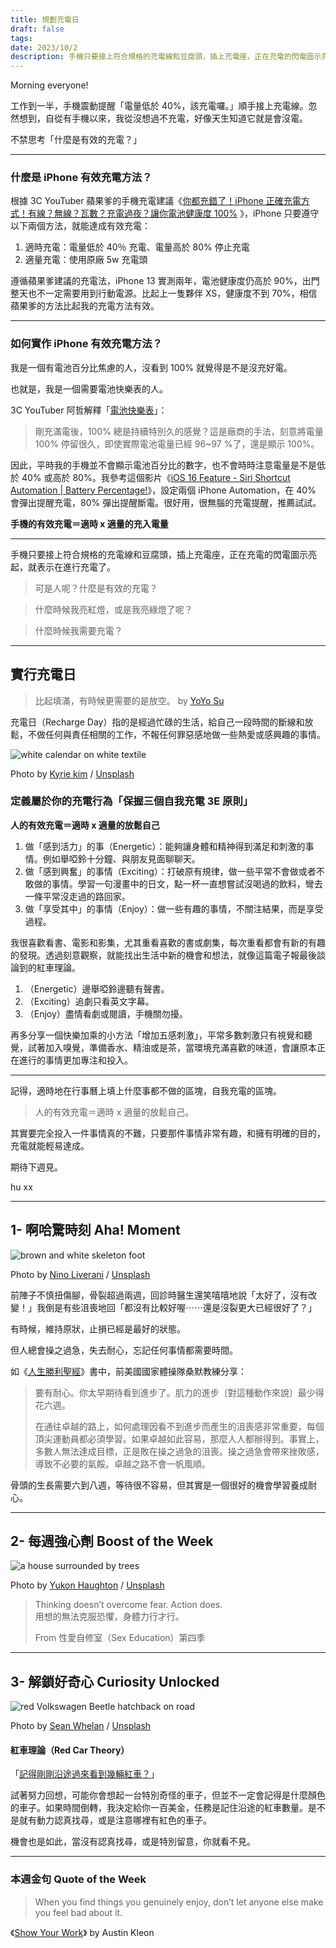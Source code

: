```yaml
---
title: 規劃充電日
draft: false
tags: 
date: 2023/10/2
description: 手機只要接上符合規格的充電線和豆腐頭，插上充電座，正在充電的閃電圖示亮起，就表示在進行充電了。可是人呢？什麼是有效的充電？
---
```

Morning everyone!

工作到一半，手機震動提醒「電量低於 40%，該充電囉。」順手接上充電線。忽然想到，自從有手機以來，我從沒想過不充電，好像天生知道它就是會沒電。

不禁思考「什麼是有效的充電？」

---

### 什麼是 iPhone 有效充電方法？

根據 3C YouTuber 蘋果爹的手機充電建議《[你都充錯了！iPhone 正確充電方式！有線？無線？瓦數？充電過夜？讓你電池健康度 100%](https://www.youtube.com/watch?v=EVd5YpdXo5k) 》，iPhone 只要遵守以下兩個方法，就能達成有效充電：

1. 適時充電：電量低於 40％ 充電、電量高於 80% 停止充電
2. 適量充電：使用原廠 5w 充電頭

遵循蘋果爹建議的充電法，iPhone 13 實測兩年，電池健康度仍高於 90%，出門整天也不一定需要用到行動電源。比起上一隻夥伴 XS，健康度不到 70%，相信蘋果爹的方法比起我的充電方法有效。

---

### 如何實作 iPhone 有效充電方法？

我是一個有電池百分比焦慮的人，沒看到 100% 就覺得是不是沒充好電。

也就是，我是一個需要電池快樂表的人。

3C YouTuber 阿哲解釋「[電池快樂表](https://zh-tw.facebook.com/linzin86/posts/2042292082483737/)」：

> 剛充滿電後，100% 總是持續特別久的感覺？這是廠商的手法，刻意將電量 100% 停留很久，即使實際電池電量已經 96~97 %了，還是顯示 100%。

因此，平時我的手機並不會顯示電池百分比的數字，也不會時時注意電量是不是低於 40% 或高於 80%。我參考這個影片《[iOS 16 Feature - Siri Shortcut Automation | Battery Percentage!](https://www.youtube.com/watch?v=JQ6n9mlpsDQ)》，設定兩個 iPhone Automation，在 40% 會彈出提醒充電，80% 彈出提醒斷電。很好用，很無腦的充電提醒，推薦試試。

**手機的有效充電＝適時 x 適量的充入電量**

---

手機只要接上符合規格的充電線和豆腐頭，插上充電座，正在充電的閃電圖示亮起，就表示在進行充電了。

> 可是人呢？什麼是有效的充電？

> 什麼時候我亮紅燈，或是我亮綠燈了呢？

> 什麼時候我需要充電？

---

## 實行充電日

> 比起填滿，有時候更需要的是放空。 by [YoYo Su](https://www.vogue.com.tw/beauty/article/%E6%88%91%E4%B8%8D%E6%98%AF%E6%87%B6-%E8%80%8C%E6%98%AF%E5%9C%A8%E5%85%85%E9%9B%BB%E4%B8%AD)

充電日（Recharge Day）指的是經過忙碌的生活，給自己一段時間的斷線和放鬆，不做任何與責任相關的工作，不報任何罪惡感地做一些熱愛或感興趣的事情。

![white calendar on white textile](https://images.unsplash.com/photo-1611988615248-5d4f0b9ac31e?crop=entropy&cs=tinysrgb&fit=max&fm=jpg&ixid=M3wxMTc3M3wwfDF8c2VhcmNofDE5fHxjYWxlbmRhciUyME9jdG9iZXIlMjB8ZW58MHx8fHwxNjk2MTY1NTA1fDA&ixlib=rb-4.0.3&q=80&w=2000)

Photo by [Kyrie kim](https://unsplash.com/@kyrie3) / [Unsplash](https://unsplash.com/?utm_source=ghost&utm_medium=referral&utm_campaign=api-credit)

### 定義屬於你的充電行為「保握三個自我充電 3E 原則」

**人的有效充電＝適時 x 適量的放鬆自己**

1. 做「感到活力」的事（Energetic）：能夠讓身體和精神得到滿足和刺激的事情。例如舉啞鈴十分鐘、與朋友見面聊聊天。
2. 做「感到興奮」的事情（Exciting）：打破原有規律，做一些平常不會做或者不敢做的事情。學習一句漫畫中的日文，點一杯一直想嘗試沒喝過的飲料，彎去一條平常沒走過的路回家。
3. 做「享受其中」的事情（Enjoy）：做一些有趣的事情，不關注結果，而是享受過程。

我很喜歡看書、電影和影集，尤其重看喜歡的書或劇集，每次重看都會有新的有趣的發現。透過刻意觀察，就能找出生活中新的機會和想法，就像這篇電子報最後談論到的紅車理論。

1. （Energetic）邊舉啞鈴邊聽有聲書。
2. （Exciting）追劇只看英文字幕。
3. （Enjoy）盡情看劇或閱讀，手機關勿擾。

再多分享一個快樂加乘的小方法「增加五感刺激」，平常多數刺激只有視覺和聽覺，試著加入嗅覺，準備香水、精油或是茶，當環境充滿喜歡的味道，會讓原本正在進行的事情更加專注和投入。

---

記得，適時地在行事曆上填上什麼事都不做的區塊，自我充電的區塊。

> 人的有效充電＝適時 x 適量的放鬆自己。

其實要完全投入一件事情真的不難，只要那件事情非常有趣，和擁有明確的目的，充電就能輕易達成。

期待下週見。

hu xx

---

## 1- 啊哈驚時刻 Aha! Moment

![brown and white skeleton foot](https://images.unsplash.com/photo-1508387104394-d13e1b497f85?crop=entropy&cs=tinysrgb&fit=max&fm=jpg&ixid=M3wxMTc3M3wwfDF8c2VhcmNofDEzfHxib25lJTIweCUyMHJheXxlbnwwfHx8fDE2OTYxNTE0NjR8MA&ixlib=rb-4.0.3&q=80&w=2000)

Photo by [Nino Liverani](https://unsplash.com/@ninoliverani) / [Unsplash](https://unsplash.com/?utm_source=ghost&utm_medium=referral&utm_campaign=api-credit)

前陣子不慎扭傷腳，骨裂超過兩週，回診時醫生還笑嘻嘻地說「太好了，沒有改變！」我倒是有些沮喪地回「都沒有比較好喔⋯⋯還是沒裂更大已經很好了？」

有時候，維持原狀，止損已經是最好的狀態。

但人總會操之過急，失去耐心，忘記任何事情都需要時間。

如《[人生勝利聖經](https://r10.to/hUrkEB?ref=chinghannhu.com)》書中，前美國國家體操隊桑默教練分享：

> 要有耐心。你太早期待看到進步了。肌力的進步〔對這種動作來說〕最少得花六週。  
>   
> 在通往卓越的路上，如何處理因看不到進步而產生的沮喪感非常重要，每個頂尖運動員都必須學習。如果卓越如此容易，那麼人人都辦得到。事實上，多數人無法達成目標，正是敗在操之過急的沮喪。操之過急會帶來挫敗感，導致不必要的氣餒。卓越之路不會一帆風順。

骨頭的生長需要六到八週，等待很不容易，但其實是一個很好的機會學習養成耐心。

---

## 2- 每週強心劑 Boost of the Week

![a house surrounded by trees](https://chinghannhu.ghost.io/content/images/2023/10/yukon-haughton-SWa0a64UXng-unsplash-1.jpeg)

Photo by [Yukon Haughton](https://unsplash.com/@ydlh) / [Unsplash](https://unsplash.com/?utm_source=ghost&utm_medium=referral&utm_campaign=api-credit)

> Thinking doesn’t overcome fear. Action does.  
> 用想的無法克服恐懼，身體力行才行。  
>   
> From 性愛自修室（Sex Education）第四季

---

## 3- 解鎖好奇心 Curiosity Unlocked

![red Volkswagen Beetle hatchback on road](https://images.unsplash.com/photo-1514214089800-6f1f3ae37854?crop=entropy&cs=tinysrgb&fit=max&fm=jpg&ixid=M3wxMTc3M3wwfDF8c2VhcmNofDV8fHJlZCUyMGNhciUyMHxlbnwwfHx8fDE2OTYxNDg3ODh8MA&ixlib=rb-4.0.3&q=80&w=2000)

Photo by [Sean Whelan](https://unsplash.com/@sswhelan) / [Unsplash](https://unsplash.com/?utm_source=ghost&utm_medium=referral&utm_campaign=api-credit)

#### 紅車理論（Red Car Theory）

「[記得剛剛沿途過來看到幾輛紅車？](https://www.instagram.com/reel/CxNpdTbLlCl/?igshid=MzRlOD)」

試著努力回想，可能你會想起一台特別奇怪的車子，但並不一定會記得是什麼顏色的車子。如果時間倒轉，我決定給你一百美金，任務是記住沿途的紅車數量。是不是就有動力認真找尋，或是注意哪裡有紅色的車子。

機會也是如此，當沒有認真找尋，或是特別留意，你就看不見。

---

### 本週金句 Quote of the Week

> When you find things you genuinely enjoy, don’t let anyone else make you feel bad about it.

《[Show Your Work](https://r10.to/hwc6xA)》 by Austin Kleon